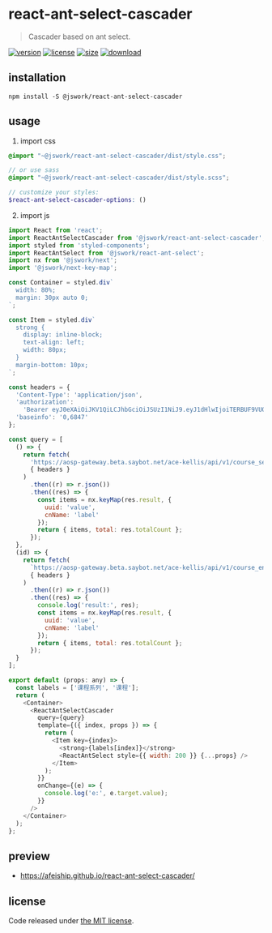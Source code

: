 # react-ant-select-cascader
> Cascader based on ant select.

[![version][version-image]][version-url]
[![license][license-image]][license-url]
[![size][size-image]][size-url]
[![download][download-image]][download-url]

## installation
```shell
npm install -S @jswork/react-ant-select-cascader
```

## usage
1. import css
  ```scss
  @import "~@jswork/react-ant-select-cascader/dist/style.css";

  // or use sass
  @import "~@jswork/react-ant-select-cascader/dist/style.scss";

  // customize your styles:
  $react-ant-select-cascader-options: ()
  ```
2. import js
  ```js
  import React from 'react';
  import ReactAntSelectCascader from '@jswork/react-ant-select-cascader';
  import styled from 'styled-components';
  import ReactAntSelect from '@jswork/react-ant-select';
  import nx from '@jswork/next';
  import '@jswork/next-key-map';

  const Container = styled.div`
    width: 80%;
    margin: 30px auto 0;
  `;

  const Item = styled.div`
    strong {
      display: inline-block;
      text-align: left;
      width: 80px;
    }
    margin-bottom: 10px;
  `;

  const headers = {
    'Content-Type': 'application/json',
    'authorization':
      'Bearer eyJ0eXAiOiJKV1QiLCJhbGciOiJSUzI1NiJ9.eyJ1dHlwIjoiTERBUF9VU0VSIiwiYXVkIjpbImFvc3AtZ2F0ZXdheSIsIml5eS1hcGkiLCJhb3QiLCJ2d29wcyIsIm5vdGlmaWNhdGlvbi1jZW50ZXItYWRtaW4iLCJhb2MtYWRtaW4iXSwic3ViIjoiYXJpYy56aGVuZyIsImlzcyI6ImFsbzcuY29tIiwiZXhwIjoxNjMyNTc1NjA5LCJqdGkiOiI5YmE2NDU3OS0wODRmLTQwOTMtOGI0MC1kMDIwOWYwYmVmZjYifQ.AyromYw2qS5s9vXR7h9Gns9ZQbyg47qMfhuxGJh54h8wcyhDRNiF3IhwpGIAgskYPMVu6m-w5rotG7A4OmHSEfcfRw2vzr0inxDuOxo83eehN38ciI3EgTmIQ-IYKQVUcEVZjVG4uheSnfGcRNgjLApstIRDu57m3aGD7L-1DMs',
    'baseinfo': '0,6847'
  };

  const query = [
    () => {
      return fetch(
        'https://aosp-gateway.beta.saybot.net/ace-kellis/api/v1/course_series_english?pageNo=0&pageSize=10&name=',
        { headers }
      )
        .then((r) => r.json())
        .then((res) => {
          const items = nx.keyMap(res.result, {
            uuid: 'value',
            cnName: 'label'
          });
          return { items, total: res.totalCount };
        });
    },
    (id) => {
      return fetch(
        `https://aosp-gateway.beta.saybot.net/ace-kellis/api/v1/course_english?pageSize=1000&courseSeriesUuid=${id}`,
        { headers }
      )
        .then((r) => r.json())
        .then((res) => {
          console.log('result:', res);
          const items = nx.keyMap(res.result, {
            uuid: 'value',
            cnName: 'label'
          });
          return { items, total: res.totalCount };
        });
    }
  ];

  export default (props: any) => {
    const labels = ['课程系列', '课程'];
    return (
      <Container>
        <ReactAntSelectCascader
          query={query}
          template={({ index, props }) => {
            return (
              <Item key={index}>
                <strong>{labels[index]}</strong>
                <ReactAntSelect style={{ width: 200 }} {...props} />
              </Item>
            );
          }}
          onChange={(e) => {
            console.log('e:', e.target.value);
          }}
        />
      </Container>
    );
  };

  ```

## preview
- https://afeiship.github.io/react-ant-select-cascader/

## license
Code released under [the MIT license](https://github.com/afeiship/react-ant-select-cascader/blob/master/LICENSE.txt).

[version-image]: https://img.shields.io/npm/v/@jswork/react-ant-select-cascader
[version-url]: https://npmjs.org/package/@jswork/react-ant-select-cascader

[license-image]: https://img.shields.io/npm/l/@jswork/react-ant-select-cascader
[license-url]: https://github.com/afeiship/react-ant-select-cascader/blob/master/LICENSE.txt

[size-image]: https://img.shields.io/bundlephobia/minzip/@jswork/react-ant-select-cascader
[size-url]: https://github.com/afeiship/react-ant-select-cascader/blob/master/dist/react-ant-select-cascader.min.js

[download-image]: https://img.shields.io/npm/dm/@jswork/react-ant-select-cascader
[download-url]: https://www.npmjs.com/package/@jswork/react-ant-select-cascader
